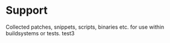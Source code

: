 # Support
Collected patches, snippets, scripts, binaries etc. for use within buildsystems or tests.
test3
